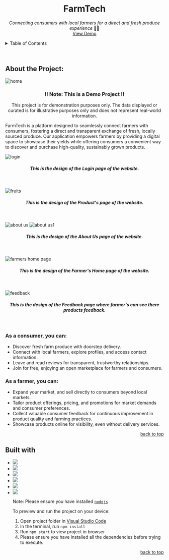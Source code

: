        
<p display="flex" align="center" justify="center">
    <h1 align="center">FarmTech</h1>
</p>
<p align="center">
    <em>Connecting consumers with local farmers for a direct and fresh produce experience</em> 🧑‍🌾
    <br/>
    <a href="">View Demo</a>
  </p>

<details>
  <summary>Table of Contents</summary>
  <ol>
    <li>
      <a href="#about-the-project">About The Project</a>
      <ul>
        <li><a href="#built-with">Built With</a></li>
      </ul>
    </li>
    <li>
      <a href="#getting-started">Getting Started</a>
      <ul>
        <li><a href="#prerequisites">Prerequisites</a></li>
        <li><a href="#installation">Installation</a></li>
      </ul>
    </li>
    <li><a href="#roadmap">Roadmap</a></li>
    <li><a href="#contact">Contact</a></li>
    <li><a href="#acknowledgments">Acknowledgments</a></li>
  </ol>
</details>

&nbsp;

<h2>About the Project:</h2>

![home](https://github.com/adaribhanu/FarmTech/assets/123894443/0a7c1cf6-874e-4463-9fac-1ff373365e78)

<h3 align="center" >!! Note: This is a Demo Project !!</h3>
<p align="center">This project is for demonstration purposes only. The data displayed or curated is for illustrative purposes only and does not represent real-world information.</p>

FarmTech is a platform designed to seamlessly connect farmers with consumers, fostering a direct and transparent exchange of fresh, locally sourced produce. Our application empowers farmers by providing a digital space to showcase their yields while offering consumers a convenient way to discover and purchase high-quality, sustainably grown products.

![login](https://github.com/adaribhanu/FarmTech/assets/123894443/991f6a9d-e7aa-4aa0-a743-644dc84a8a25)
<h5 align="center" >This is the design of the Login page of the website.</h5>
<br>

![fruits](https://github.com/adaribhanu/FarmTech/assets/123894443/6d1927a1-8098-4d3b-ac50-538f0ae85db3)
<h5 align="center" >This is the design of the Product's page of the website.</h5>
<br>

![about us](https://github.com/adaribhanu/FarmTech/assets/123894443/537fa37f-7be8-4702-9c1b-74d971e71e05)
![about us1](https://github.com/adaribhanu/FarmTech/assets/123894443/f1706c0f-ba83-4424-ad3e-d9f1d76d12d9)
<h5 align="center" >This is the design of the About Us page of the website.</h5>
<br>

![farmers home page](https://github.com/adaribhanu/FarmTech/assets/123894443/3a8bb5e4-e27d-4d96-8867-15e8842e7879)
<h5 align="center" >This is the design of the Farmer's Home page of the website.</h5>
<br>

![feedback](https://github.com/adaribhanu/FarmTech/assets/123894443/346693c2-b0d1-4812-b766-47136023ec76)
<h5 align="center" >This is the design of the Feedback page where farmer's can see there products feedback.</h5>
<br>

### As a consumer, you can:
* Discover fresh farm produce with doorstep delivery.
* Connect with local farmers, explore profiles, and access contact information.
* Leave and read reviews for transparent, trustworthy relationships.
* Join for free, enjoying an open marketplace for farmers and consumers.

### As a farmer, you can:
* Expand your market, and sell directly to consumers beyond local markets.
* Tailor product offerings, pricing, and promotions for market demands and consumer preferences.
* Collect valuable consumer feedback for continuous improvement in product quality and farming practices.
* Showcase products online for visibility, even without delivery services.

<p align="right"><a href="#readme-top">back to top</a></p>

<h2>Built with</h2>

* <img src="https://img.shields.io/badge/React-20232A?style=for-the-badge&logo=react&logoColor=61DAFB" />
* <img src="https://img.shields.io/badge/CSS-007ACC?style=for-the-badge&logo=css3&logoColor=white" />
* <img src="https://img.shields.io/badge/HTML-E2680F?style=for-the-badge&logo=html5&logoColor=white" /> 
* <img src="https://img.shields.io/badge/Node%20js-339933?style=for-the-badge&logo=nodedotjs&logoColor=white" />
* <img src="https://img.shields.io/badge/Express%20js-000000?style=for-the-badge&logo=express&logoColor=white" />  
* <img src="https://img.shields.io/badge/MySql-4EA94B?style=for-the-badge&logo=mysql&logoColor=white" />


  Note: Please ensure you have installed <code><a href="https://nodejs.org/en/download/">nodejs</a></code>

  To preview and run the project on your device:
  1) Open project folder in <a href="https://code.visualstudio.com/download">Visual Studio Code</a>
  2) In the terminal, run `npm install`
  3) Run `npm start` to view project in browser
  4) Please ensure you have installed all the dependencies before trying to execute.
<p align="right"><a href="#readme-top">back to top</a></p>
  
